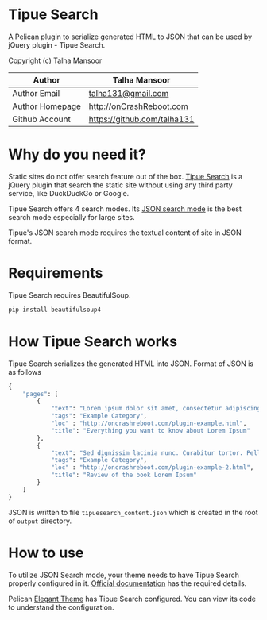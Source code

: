 Tipue Search
============

A Pelican plugin to serialize generated HTML to JSON that can be used by jQuery plugin - Tipue Search.

Copyright (c) Talha Mansoor

Author          | Talha Mansoor
----------------|-----
Author Email    | talha131@gmail.com 
Author Homepage | http://onCrashReboot.com 
Github Account  | https://github.com/talha131 

Why do you need it?
===================

Static sites do not offer search feature out of the box. [Tipue Search](http://www.tipue.com/search/)
is a jQuery plugin that search the static site without using any third party service, like DuckDuckGo or Google.

Tipue Search offers 4 search modes. Its [JSON search mode](http://www.tipue.com/search/docs/json/) is the best search mode
especially for large sites.

Tipue's JSON search mode requires the textual content of site in JSON format.

Requirements
============

Tipue Search requires BeautifulSoup.

```bash
pip install beautifulsoup4
```

How Tipue Search works
=========================

Tipue Search serializes the generated HTML into JSON. Format of JSON is as follows

```python
{
    "pages": [
        { 
            "text": "Lorem ipsum dolor sit amet, consectetur adipiscing elit. Integer nec odio. Praesent libero. Sed cursus ante dapibus diam. Sed nisi. Nulla quis sem at nibh elementum imperdiet. Duis sagittis ipsum. Praesent mauris. Fusce nec tellus sed augue semper porta. Mauris massa. Vestibulum lacinia arcu eget nulla. Class aptent taciti sociosqu ad litora torquent per conubia nostra, per inceptos himenaeos. Curabitur sodales ligula in libero.",
            "tags": "Example Category",
            "loc" : "http://oncrashreboot.com/plugin-example.html",
            "title": "Everything you want to know about Lorem Ipsum"
        },
        { 
            "text": "Sed dignissim lacinia nunc. Curabitur tortor. Pellentesque nibh. Aenean quam. In scelerisque sem at dolor. Maecenas mattis. Sed convallis tristique sem. Proin ut ligula vel nunc egestas porttitor. Morbi lectus risus, iaculis vel, suscipit quis, luctus non, massa. Fusce ac turpis quis ligula lacinia aliquet. Mauris ipsum. Nulla metus metus, ullamcorper vel, tincidunt sed, euismod in, nibh.",
            "tags": "Example Category",
            "loc" : "http://oncrashreboot.com/plugin-example-2.html",
            "title": "Review of the book Lorem Ipsum"
        }
    ]
}
```

JSON is written to file `tipuesearch_content.json` which is created in the root of `output` directory.

How to use
==========

To utilize JSON Search mode, your theme needs to have Tipue Search properly configured in it. [Official documentation](http://www.tipue.com/search/docs/#json) has the required details.

Pelican [Elegant Theme](https://github.com/talha131/pelican-elegant) has Tipue Search configured. You can view its code to understand the configuration. 

